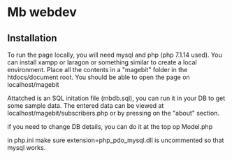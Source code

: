 # Mb webdev

## Installation

To run the page locally, you will need mysql and php (php 7.1.14 used). You can install xampp or laragon or something similar to create a local environment. Place all the contents in a "magebit" folder in the htdocs/document root. You should be able to open the page on localhost/magebit

Attatched is an SQL initation file (mbdb.sql), you can run it in your DB to get some sample data. The entered data can be viewed at localhost/magebit/subscribers.php or by pressing on the "about" section.

if you need to change DB details, you can do it at the top op Model.php

in php.ini make sure extension=php_pdo_mysql.dll is uncommented so that mysql works.



